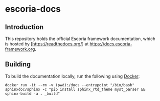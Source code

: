 # escoria-docs

## Introduction

This repository holds the official Escoria framework documentation, which is hosted by [https://readthedocs.org/] at https://docs.escoria-framework.org.

## Building

To build the documentation locally, run the following using [Docker](https://docker.com):

    docker run -it --rm -v (pwd):/docs --entrypoint "/bin/bash" sphinxdoc/sphinx -c "pip install sphinx_rtd_theme myst_parser && sphinx-build -a . _build"
